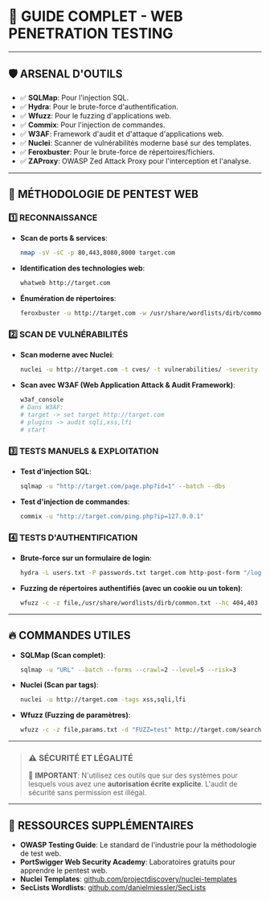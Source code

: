 # 🎯 GUIDE COMPLET - WEB PENETRATION TESTING

---

## 🛡️ ARSENAL D'OUTILS
- ✅ **SQLMap**: Pour l'injection SQL.
- ✅ **Hydra**: Pour le brute-force d'authentification.
- ✅ **Wfuzz**: Pour le fuzzing d'applications web.
- ✅ **Commix**: Pour l'injection de commandes.
- ✅ **W3AF**: Framework d'audit et d'attaque d'applications web.
- ✅ **Nuclei**: Scanner de vulnérabilités moderne basé sur des templates.
- ✅ **Feroxbuster**: Pour le brute-force de répertoires/fichiers.
- ✅ **ZAProxy**: OWASP Zed Attack Proxy pour l'interception et l'analyse.

---

## 🚀 MÉTHODOLOGIE DE PENTEST WEB

### 1️⃣ RECONNAISSANCE
- **Scan de ports & services**:
  ```bash
  nmap -sV -sC -p 80,443,8080,8000 target.com
  ```
- **Identification des technologies web**:
  ```bash
  whatweb http://target.com
  ```
- **Énumération de répertoires**:
  ```bash
  feroxbuster -u http://target.com -w /usr/share/wordlists/dirb/common.txt
  ```

### 2️⃣ SCAN DE VULNÉRABILITÉS
- **Scan moderne avec Nuclei**:
  ```bash
  nuclei -u http://target.com -t cves/ -t vulnerabilities/ -severity critical,high
  ```
- **Scan avec W3AF (Web Application Attack & Audit Framework)**:
  ```bash
  w3af_console
  # Dans W3AF:
  # target -> set target http://target.com
  # plugins -> audit sqli,xss,lfi
  # start
  ```

### 3️⃣ TESTS MANUELS & EXPLOITATION
- **Test d'injection SQL**:
  ```bash
  sqlmap -u "http://target.com/page.php?id=1" --batch --dbs
  ```
- **Test d'injection de commandes**:
  ```bash
  commix -u "http://target.com/ping.php?ip=127.0.0.1"
  ```

### 4️⃣ TESTS D'AUTHENTIFICATION
- **Brute-force sur un formulaire de login**:
  ```bash
  hydra -L users.txt -P passwords.txt target.com http-post-form "/login.php:user=^USER^&pass=^PASS^:Invalid"
  ```
- **Fuzzing de répertoires authentifiés (avec un cookie ou un token)**:
  ```bash
  wfuzz -c -z file,/usr/share/wordlists/dirb/common.txt --hc 404,403 -b "session=..." http://target.com/FUZZ
  ```

---

## 🔥 COMMANDES UTILES
- **SQLMap (Scan complet)**:
  ```bash
  sqlmap -u "URL" --batch --forms --crawl=2 --level=5 --risk=3
  ```
- **Nuclei (Scan par tags)**:
  ```bash
  nuclei -u http://target.com -tags xss,sqli,lfi
  ```
- **Wfuzz (Fuzzing de paramètres)**:
  ```bash
  wfuzz -c -z file,params.txt -d "FUZZ=test" http://target.com/search.php
  ```

---

> ### ⚠️ SÉCURITÉ ET LÉGALITÉ
> 🔴 **IMPORTANT**: N'utilisez ces outils que sur des systèmes pour lesquels vous avez une **autorisation écrite explicite**. L'audit de sécurité sans permission est illégal.

---

## 🎯 RESSOURCES SUPPLÉMENTAIRES
- **OWASP Testing Guide**: Le standard de l'industrie pour la méthodologie de test web.
- **PortSwigger Web Security Academy**: Laboratoires gratuits pour apprendre le pentest web.
- **Nuclei Templates**: [github.com/projectdiscovery/nuclei-templates](https://github.com/projectdiscovery/nuclei-templates)
- **SecLists Wordlists**: [github.com/danielmiessler/SecLists](https://github.com/danielmiessler/SecLists)
